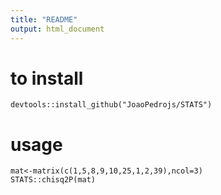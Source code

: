 ```yaml
---
title: "README"
output: html_document
---
```

# to install


```{r eval=FALSE, include=FALSE}
devtools::install_github("JoaoPedrojs/STATS")
```

# usage

```{r}
mat<-matrix(c(1,5,8,9,10,25,1,2,39),ncol=3)
STATS::chisq2P(mat)
```

